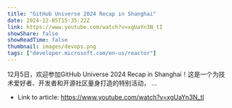 ```yaml
---
title: "GitHub Universe 2024 Recap in Shanghai"
date: 2024-12-05T15:35:22Z
link: https://www.youtube.com/watch?v=xgUaYn3N_tI
showShare: false
showReadTime: false
thumbnail: images/devops.png
tags: ["developer.microsoft.com/en-us/reactor"]
---
```

12月5日，欢迎参加GitHub Universe 2024 Recap in Shanghai！这是一个为技术爱好者、开发者和开源社区量身打造的特别活动， ...

- Link to article: https://www.youtube.com/watch?v=xgUaYn3N_tI